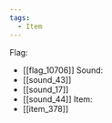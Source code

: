 ```yaml
---
tags:
  - Item
---
```

Flag:
- [[flag_10706]]
Sound:
- [[sound_43]]
- [[sound_17]]
- [[sound_44]]
Item:
- [[item_378]]
